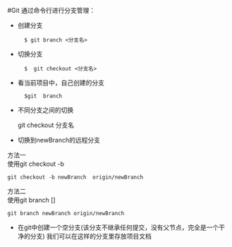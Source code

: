 #Git 通过命令行进行分支管理：
* 创建分支

        $ git branch <分支名>
* 切换分支

        $  git checkout <分支名>
* 看当前项目中，自己创建的分支

        $git  branch
* 不同分支之间的切换

    git checkout 分支名

* 切换到newBranch的远程分支

方法一   
使用git checkout -b
    
         
    git checkout -b newBranch  origin/newBranch
      
方法二    
使用git branch <branchname> [<start-point>]


    git branch newBranch origin/newBranch
    
    
* 在git中创建一个空分支(该分支不继承任何提交，没有父节点，完全是一个干净的分支)
    我们可以在这样的分支里存放项目文档
    
    
    
    
    
    
    
    
    
    
    
    
    
    
    
    
    
    
    
    
    
    
    
    
        
    